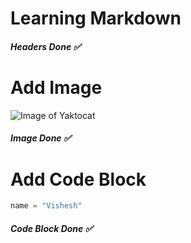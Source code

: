 # Learning Markdown

##### Headers Done ✅

# Add Image

![Image of Yaktocat](https://octodex.github.com/images/yaktocat.png)

##### Image Done ✅

# Add Code Block

```python
name = "Vishesh"
```

##### Code Block Done ✅
